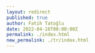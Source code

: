 ```yaml
---
layout: redirect
published: true
author: Fatih Tatoğlu
date: 2022-04-16T00:00:00Z
permalink: ./index.html
new_permalink: ./tr/index.html
---
```

